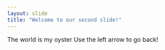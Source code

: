 ```yaml
---
layout: slide
title: "Welcome to our second slide!"
---
```

The world is my oyster
Use the left arrow to go back!
